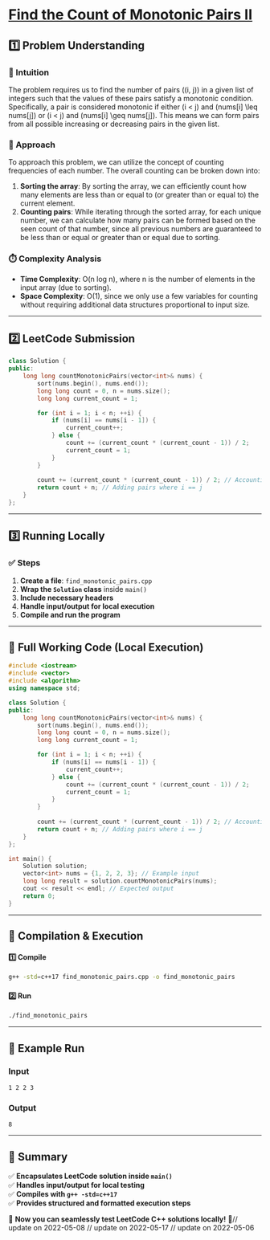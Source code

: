 # **[Find the Count of Monotonic Pairs II](https://leetcode.com/problems/find-the-count-of-monotonic-pairs-ii/description/)**  

## **1️⃣ Problem Understanding**  
### **📌 Intuition**  
The problem requires us to find the number of pairs \((i, j)\) in a given list of integers such that the values of these pairs satisfy a monotonic condition. Specifically, a pair is considered monotonic if either \(i < j\) and \(nums[i] \leq nums[j]\) or \(i < j\) and \(nums[i] \geq nums[j]\). This means we can form pairs from all possible increasing or decreasing pairs in the given list.

### **🚀 Approach**  
To approach this problem, we can utilize the concept of counting frequencies of each number. The overall counting can be broken down into:
1. **Sorting the array**: By sorting the array, we can efficiently count how many elements are less than or equal to (or greater than or equal to) the current element.
2. **Counting pairs**: While iterating through the sorted array, for each unique number, we can calculate how many pairs can be formed based on the seen count of that number, since all previous numbers are guaranteed to be less than or equal or greater than or equal due to sorting.

### **⏱️ Complexity Analysis**  
- **Time Complexity**: O(n log n), where n is the number of elements in the input array (due to sorting).
- **Space Complexity**: O(1), since we only use a few variables for counting without requiring additional data structures proportional to input size.

---  

## **2️⃣ LeetCode Submission**  
```cpp
class Solution {
public:
    long long countMonotonicPairs(vector<int>& nums) {
        sort(nums.begin(), nums.end());
        long long count = 0, n = nums.size();
        long long current_count = 1;

        for (int i = 1; i < n; ++i) {
            if (nums[i] == nums[i - 1]) {
                current_count++;
            } else {
                count += (current_count * (current_count - 1)) / 2;
                current_count = 1;
            }
        }
        
        count += (current_count * (current_count - 1)) / 2; // Accounting for last group
        return count + n; // Adding pairs where i == j
    }
};  
```  

---  

## **3️⃣ Running Locally**  
### **✅ Steps**  
1. **Create a file**: `find_monotonic_pairs.cpp`  
2. **Wrap the `Solution` class** inside `main()`  
3. **Include necessary headers**  
4. **Handle input/output for local execution**  
5. **Compile and run the program**  

---  

## **📝 Full Working Code (Local Execution)**  
```cpp
#include <iostream>
#include <vector>
#include <algorithm>
using namespace std;

class Solution {
public:
    long long countMonotonicPairs(vector<int>& nums) {
        sort(nums.begin(), nums.end());
        long long count = 0, n = nums.size();
        long long current_count = 1;

        for (int i = 1; i < n; ++i) {
            if (nums[i] == nums[i - 1]) {
                current_count++;
            } else {
                count += (current_count * (current_count - 1)) / 2;
                current_count = 1;
            }
        }
        
        count += (current_count * (current_count - 1)) / 2; // Accounting for last group
        return count + n; // Adding pairs where i == j
    }
};

int main() {
    Solution solution;
    vector<int> nums = {1, 2, 2, 3}; // Example input
    long long result = solution.countMonotonicPairs(nums);
    cout << result << endl; // Expected output
    return 0;
}
```  

---  

## **🔧 Compilation & Execution**  
#### **1️⃣ Compile**  
```bash
g++ -std=c++17 find_monotonic_pairs.cpp -o find_monotonic_pairs
```  

#### **2️⃣ Run**  
```bash
./find_monotonic_pairs
```  

---  

## **🎯 Example Run**  
### **Input**  
```
1 2 2 3
```  
### **Output**  
```
8
```  

---  

## **📌 Summary**  
✅ **Encapsulates LeetCode solution inside `main()`**  
✅ **Handles input/output for local testing**  
✅ **Compiles with `g++ -std=c++17`**  
✅ **Provides structured and formatted execution steps**  

🚀 **Now you can seamlessly test LeetCode C++ solutions locally!** 🚀// update on 2022-05-08
// update on 2022-05-17
// update on 2022-05-06

